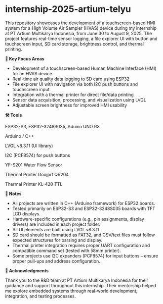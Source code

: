 # internship-2025-artium-telyu

This repository showcases the development of a touchscreen-based HMI system for a High Volume Air Sampler (HVAS) device during my internship at PT Artium Multikarya Indonesia, from June 30 to August 9, 2025. The project features real-time sensor logging, a file explorer UI with button and touchscreen input, SD card storage, brightness control, and thermal printing.

**🧠 Key Focus Areas**

- Development of a touchscreen-based Human Machine Interface (HMI) for an HVAS device
- Real-time air quality data logging to SD card using ESP32
- File explorer UI with navigation via both I2C push buttons and touchscreen input
- Integration with a thermal printer for direct file/data printing
- Sensor data acquisition, processing, and visualization using LVGL
- Adjustable screen brightness for improved HMI usability

**🛠 Tools**

  ESP32-S3, ESP32-3248S035, Aduino UNO R3

  Arduino / C++

  LVGL v8.3.11 (UI library)

  I2C (PCF8574) for push buttons

  YF-S201 Water Flow Sensor 

  Thermal Printer Goojprt QR204 

  Thermal Printer KL-420 TTL

**📌 Notes**

- All projects are written in C++ (Arduino framework) for ESP32 boards.
- Tested primarily on ESP32-S3 and ESP32-3248S035 boards with TFT LCD displays.
- Hardware-specific configurations (e.g., pin assignments, display drivers) are included in each project folder.
- All UI elements are built using LVGL v8.3.11.
- SD card should be formatted as FAT32, and CSV/text files must follow expected structures for parsing and display.
- Thermal printer integration requires proper UART configuration and compatible command set (tested with 58mm printer).
- Some projects use I2C expanders (PCF8574) for input buttons – ensure proper pull-ups and address configuration.

**🤝 Acknowledgments**

Thank you to the R&D team at PT Artium Multikarya Indonesia for their guidance and support throughout this internship. Their mentorship helped me explore embedded systems through real-world development, integration, and testing processes.

